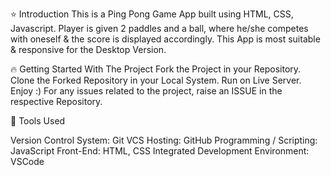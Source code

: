 ⭐ Introduction
This is a Ping Pong Game App built using HTML, CSS, Javascript. Player is given 2 paddles and a ball, where he/she competes with oneself & the score is displayed accordingly. This App is most suitable & responsive for the Desktop Version.


🔥 Getting Started With The Project
Fork the Project in your Repository.
Clone the Forked Repository in your Local System.
Run on Live Server.
Enjoy :)
For any issues related to the project, raise an ISSUE in the respective Repository.


🔨 Tools Used
   

Version Control System: Git
VCS Hosting: GitHub
Programming / Scripting: JavaScript
Front-End: HTML, CSS
Integrated Development Environment: VSCode
